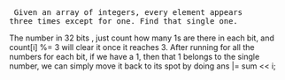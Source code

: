 <backquote><pre>
Given an array of integers, every element appears three times except for one. Find that single one. 
</backquote></pre>

The number in 32 bits , just count how many 1s are there in each bit, and count[i] %= 3 will clear it once it reaches 3. After running for all the numbers for each bit, if we have a 1, then that 1 belongs to the single number, we can simply move it back to its spot by doing ans |= sum << i;